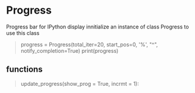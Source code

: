# Progress
Progress bar for IPython display
innitialize an instance of class Progress to use this class

> progress = Progress(total_iter=20, start_pos=0, '%', "^", notify_completion=True)
> print(progress)

## functions

> update_progress(show_prog = True, incrmt = 1):
